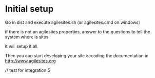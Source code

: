 # Initial setup

Go in dist and execute agilesites.sh (or agilesites.cmd on windows)

if there is not an agilesites.properties,  answer to the questions to tell the system where is sites 

it will setup it all.

Then you can start developing your site accoding the documentation in http://www.agilesites.org

// test for integration 5
